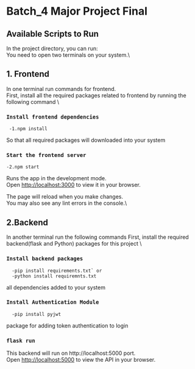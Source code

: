 # Batch_4 Major Project Final
## Available Scripts to Run

In the project directory, you can run:\
You need to open two terminals on your system.\
## 1. Frontend
In one terminal run commands for frontend.\
First, install all the required packages related to frontend by running the following command \
### `Install frontend dependencies`
     -1.npm install 
So that all required packages will downloaded into your system
### `Start the frontend server`
    -2.npm start

Runs the app in the development mode.\
Open [http://localhost:3000](http://localhost:3000) to view it in your browser.

The page will reload when you make changes.\
You may also see any lint errors in the console.\

## 2.Backend
In another terminal run the following commands
First, install the required backend(flask and Python) packages for this project \
### `Install backend packages`
      -pip install requirements.txt` or 
      -python install requiremnts.txt
all dependencies added to your system
### `Install Authentication Module`
      -pip install pyjwt
package for adding token authentication to login

### `flask run`
This backend will run on http://localhost:5000 port.\
Open [http://localhost:5000](http://localhost:5000) to view the API in your browser.

